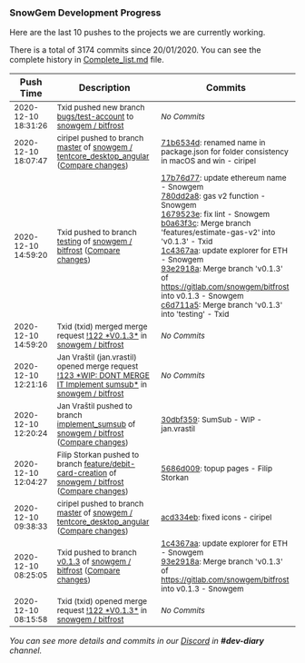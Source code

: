
### SnowGem Development Progress

Here are the last 10 pushes to the projects we are currently working.

There is a total of 3174 commits since 20/01/2020. You can see the complete history in
 [Complete_list.md](Complete_list.md) file.

| Push Time | Description | Commits |
| --- | --- | --- |
| <sub>2020-12-10 18:31:26</sub> | <sub>Txid pushed new branch [bugs/test\-account](https://gitlab.com/snowgem/bitfrost/commits/bugs/test-account) to [snowgem / bitfrost](https://gitlab.com/snowgem/bitfrost)</sub> | <sub>_No Commits_</sub> |
| <sub>2020-12-10 18:07:47</sub> | <sub>ciripel pushed to branch [master](https://gitlab.com/snowgem/tentcore_desktop_angular/commits/master) of [snowgem / tentcore\_desktop\_angular](https://gitlab.com/snowgem/tentcore_desktop_angular) ([Compare changes](https://gitlab.com/snowgem/tentcore_desktop_angular/compare/acd334eb06b318b48796ae8a835b93ab19331d9e...71b6534d835e8d71e859ec6cd792dd426b9c3132))</sub> | <sub>[71b6534d](https://gitlab.com/snowgem/tentcore_desktop_angular/-/commit/71b6534d835e8d71e859ec6cd792dd426b9c3132): renamed name in package.json for folder consistency in macOS and win - ciripel</sub> |
| <sub>2020-12-10 14:59:20</sub> | <sub>Txid pushed to branch [testing](https://gitlab.com/snowgem/bitfrost/commits/testing) of [snowgem / bitfrost](https://gitlab.com/snowgem/bitfrost) ([Compare changes](https://gitlab.com/snowgem/bitfrost/compare/0d6dae95b175656159a5bc84d4deee9cd53970ad...c6d711a52eda83ba0a947220f5e405dda2054c91))</sub> | <sub>[17b76d77](https://gitlab.com/snowgem/bitfrost/-/commit/17b76d77a2eb4add5919ab46a545520a1265adde): update ethereum name - Snowgem<br>[780dd2a8](https://gitlab.com/snowgem/bitfrost/-/commit/780dd2a81c92269b3d69b28870c15753640eb022): gas v2 function - Snowgem<br>[1679523e](https://gitlab.com/snowgem/bitfrost/-/commit/1679523ecdcaa83a7babc7a734f30c0cba6aa21b): fix lint - Snowgem<br>[b0a63f3c](https://gitlab.com/snowgem/bitfrost/-/commit/b0a63f3cba29016062f405a0d86696cb4c22423b): Merge branch 'features/estimate-gas-v2' into 'v0.1.3' - Txid<br>[1c4367aa](https://gitlab.com/snowgem/bitfrost/-/commit/1c4367aa51962ae66ad45e1a740103ba6bcbf164): update explorer for ETH - Snowgem<br>[93e2918a](https://gitlab.com/snowgem/bitfrost/-/commit/93e2918a91ccf66afaad788dd40d6bab24258652): Merge branch 'v0.1.3' of https://gitlab.com/snowgem/bitfrost into v0.1.3 - Snowgem<br>[c6d711a5](https://gitlab.com/snowgem/bitfrost/-/commit/c6d711a52eda83ba0a947220f5e405dda2054c91): Merge branch 'v0.1.3' into 'testing' - Txid</sub> |
| <sub>2020-12-10 14:59:20</sub> | <sub>Txid (txid) merged merge request [\!122 \*V0\.1\.3\*](https://gitlab.com/snowgem/bitfrost/-/merge_requests/122) in [snowgem / bitfrost](https://gitlab.com/snowgem/bitfrost)</sub> | <sub>_No Commits_</sub> |
| <sub>2020-12-10 12:21:16</sub> | <sub>Jan Vraštil (jan.vrastil) opened merge request [\!123 \*WIP: DONT MERGE IT Implement sumsub\*](https://gitlab.com/snowgem/bitfrost/-/merge_requests/123) in [snowgem / bitfrost](https://gitlab.com/snowgem/bitfrost)</sub> | <sub>_No Commits_</sub> |
| <sub>2020-12-10 12:20:24</sub> | <sub>Jan Vraštil pushed to branch [implement\_sumsub](https://gitlab.com/snowgem/bitfrost/commits/implement_sumsub) of [snowgem / bitfrost](https://gitlab.com/snowgem/bitfrost) ([Compare changes](https://gitlab.com/snowgem/bitfrost/compare/5d117950d59e55d3fadd8776605598ef67e49fa0...30dbf359dd6b8a3524c5e51c501f8aa3f497c129))</sub> | <sub>[30dbf359](https://gitlab.com/snowgem/bitfrost/-/commit/30dbf359dd6b8a3524c5e51c501f8aa3f497c129): SumSub - WIP - jan.vrastil</sub> |
| <sub>2020-12-10 12:04:27</sub> | <sub>Filip Storkan pushed to branch [feature/debit\-card\-creation](https://gitlab.com/snowgem/bitfrost/commits/feature/debit-card-creation) of [snowgem / bitfrost](https://gitlab.com/snowgem/bitfrost) ([Compare changes](https://gitlab.com/snowgem/bitfrost/compare/0c8c3c819f0a52e8986948a51512575b92f8cd28...5686d0097219058660b19646d747036da0b28ba9))</sub> | <sub>[5686d009](https://gitlab.com/snowgem/bitfrost/-/commit/5686d0097219058660b19646d747036da0b28ba9): topup pages - Filip Storkan</sub> |
| <sub>2020-12-10 09:38:33</sub> | <sub>ciripel pushed to branch [master](https://gitlab.com/snowgem/tentcore_desktop_angular/commits/master) of [snowgem / tentcore\_desktop\_angular](https://gitlab.com/snowgem/tentcore_desktop_angular) ([Compare changes](https://gitlab.com/snowgem/tentcore_desktop_angular/compare/219c5152585694fc5b6c0f70ff73b71b34edb3db...acd334eb06b318b48796ae8a835b93ab19331d9e))</sub> | <sub>[acd334eb](https://gitlab.com/snowgem/tentcore_desktop_angular/-/commit/acd334eb06b318b48796ae8a835b93ab19331d9e): fixed icons - ciripel</sub> |
| <sub>2020-12-10 08:25:05</sub> | <sub>Txid pushed to branch [v0\.1\.3](https://gitlab.com/snowgem/bitfrost/commits/v0.1.3) of [snowgem / bitfrost](https://gitlab.com/snowgem/bitfrost) ([Compare changes](https://gitlab.com/snowgem/bitfrost/compare/b0a63f3cba29016062f405a0d86696cb4c22423b...93e2918a91ccf66afaad788dd40d6bab24258652))</sub> | <sub>[1c4367aa](https://gitlab.com/snowgem/bitfrost/-/commit/1c4367aa51962ae66ad45e1a740103ba6bcbf164): update explorer for ETH - Snowgem<br>[93e2918a](https://gitlab.com/snowgem/bitfrost/-/commit/93e2918a91ccf66afaad788dd40d6bab24258652): Merge branch 'v0.1.3' of https://gitlab.com/snowgem/bitfrost into v0.1.3 - Snowgem</sub> |
| <sub>2020-12-10 08:15:58</sub> | <sub>Txid (txid) opened merge request [\!122 \*V0\.1\.3\*](https://gitlab.com/snowgem/bitfrost/-/merge_requests/122) in [snowgem / bitfrost](https://gitlab.com/snowgem/bitfrost)</sub> | <sub>_No Commits_</sub> |

_You can see more details and commits in our [Discord](https://discord.gg/zumGnbg) in **#dev-diary** channel._
